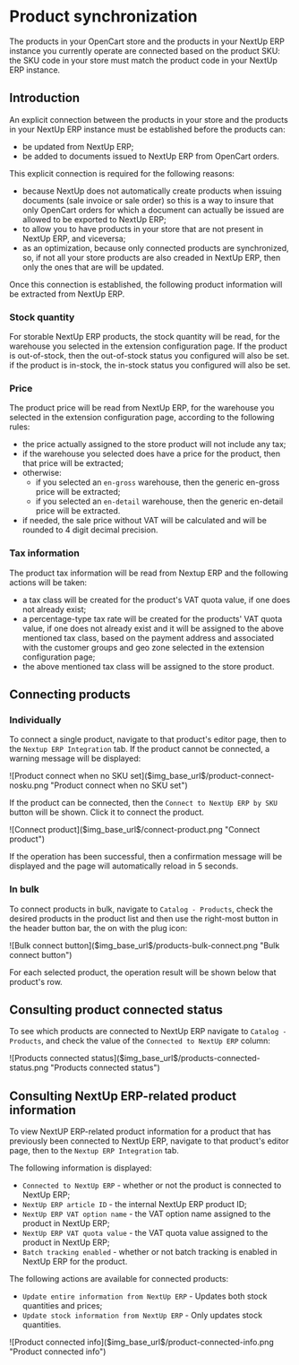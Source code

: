 # Product synchronization

The products in your OpenCart store and the products in your NextUp ERP instance you currently operate are connected based on the product SKU: 
the SKU code in your store must match the product code in your NextUp ERP instance.

## Introduction

An explicit connection between the products in your store and the products in your NextUp ERP instance must be established before the products can:
- be updated from NextUp ERP;
- be added to documents issued to NextUp ERP from OpenCart orders.

This explicit connection is required for the following reasons:
- because NextUp does not automatically create products when issuing documents (sale invoice or sale order) 
so this is a way to insure that only OpenCart orders for which a document can actually be issued 
are allowed to be exported to NextUp ERP;
- to allow you to have products in your store that are not present in NextUp ERP, and viceversa;
- as an optimization, because only connected products are synchronized, 
so, if not all your store products are also creaded in NextUp ERP, 
then only the ones that are will be updated.

Once this connection is established, the following product information will be extracted from NextUp ERP.

### Stock quantity
For storable NextUp ERP products, the stock quantity will be read, for the warehouse you selected in the extension configuration page.
If the product is out-of-stock, then the out-of-stock status you configured will also be set.
if the product is in-stock, the in-stock status you configured will also be set.

### Price
The product price will be read from NextUp ERP, for the warehouse you selected in the extension configuration page, according to the following rules:
- the price actually assigned to the store product will not include any tax;
- if the warehouse you selected does have a price for the product, then that price will be extracted;
- otherwise: 
	- if you selected an `en-gross` warehouse, then the generic en-gross price will be extracted;
	- if you selected an `en-detail` warehouse, then the generic en-detail price will be extracted.
- if needed, the sale price without VAT will be calculated and will be rounded to 4 digit decimal precision.

### Tax information
The product tax information will be read from Nextup ERP and the following actions will be taken:
- a tax class will be created for the product's VAT quota value, 
if one does not already exist;
- a percentage-type tax rate will be created for the products' VAT quota value, 
if one does not already exist and it will be assigned to the above mentioned tax class, based on the payment address 
and associated with the customer groups and geo zone selected in the extension configuration page;
- the above mentioned tax class will be assigned to the store product.

<div class="mp-page-break"></div>

## Connecting products

### Individually

To connect a single product, navigate to that product's editor page, then to the `Nextup ERP Integration` tab.
If the product cannot be connected, a warning message will be displayed:

<div class="mp-page-screenshot" markdown="1">
![Product connect when no SKU set]($img_base_url$/product-connect-nosku.png "Product connect when no SKU set")
</div>

If the product can be connected, then the `Connect to NextUp ERP by SKU` button will be shown. 
Click it to connect the product. 

<div class="mp-page-screenshot" markdown="1">
![Connect product]($img_base_url$/connect-product.png "Connect product")
</div>

If the operation has been successful, then a confirmation message will be displayed 
and the page will automatically reload in 5 seconds.

<div class="mp-page-break"></div>

### In bulk

To connect products in bulk, navigate to `Catalog - Products`, check the desired products in the product list 
and then use the right-most button in the header button bar, the on with the plug icon:

<div class="mp-page-screenshot" markdown="1">
![Bulk connect button]($img_base_url$/products-bulk-connect.png "Bulk connect button")
</div>

For each selected product, the operation result will be shown below that product's row.

<div class="mp-page-break"></div>

## Consulting product connected status

To see which products are connected to NextUp ERP navigate to `Catalog - Products`, and check the value of the `Connected to NextUp ERP` column:

<div class="mp-page-screenshot" markdown="1">
![Products connected status]($img_base_url$/products-connected-status.png "Products connected status")
</div>

<div class="mp-page-break"></div>

## Consulting NextUp ERP-related product information

To view NextUP ERP-related product information for a product that has previously been connected to NextUp ERP, 
navigate to that product's editor page, then to the `Nextup ERP Integration` tab.

The following information is displayed:
- `Connected to NextUp ERP` - whether or not the product is connected to NextUp ERP;
- `NextUp ERP article ID` - the internal NextUp ERP product ID;
- `NextUp ERP VAT option name` - the VAT option name assigned to the product in NextUp ERP;
- `NextUp ERP VAT quota value` - the VAT quota value  assigned to the product in NextUp ERP;
- `Batch tracking enabled` - whether or not batch tracking is enabled in NextUp ERP for the product.

The following actions are available for connected products:
- `Update entire information from NextUp ERP` - Updates both stock quantities and prices;
- `Update stock information from NextUp ERP` - Only updates stock quantities.

<div class="mp-page-screenshot" markdown="1">
![Product connected info]($img_base_url$/product-connected-info.png "Product connected info")
</div>